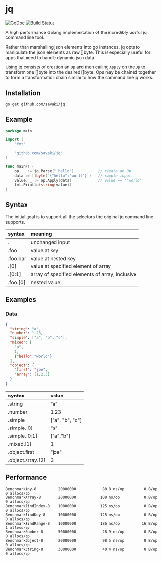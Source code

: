 # jq

[![GoDoc](https://godoc.org/github.com/savaki/jq?status.svg)](https://godoc.org/github.com/savaki/jq)
[![Build Status](https://snap-ci.com/savaki/jq/branch/master/build_image)](https://snap-ci.com/savaki/jq/branch/master)

A high performance Golang implementation of the incredibly useful jq command line tool.

Rather than marshalling json elements into go instances, jq opts to manipulate the json elements as raw []byte.  This
is especially useful for apps that need to handle dynamic json data.

Using jq consists of creation an ```Op``` and then calling ```Apply``` on the ```Op``` to transform one []byte into the 
desired []byte.  Ops may be chained together to form a transformation chain similar to how the command line jq works.   

## Installation

```
go get github.com/savaki/jq
```

## Example

```go
package main

import (
	"fmt"

	"github.com/savaki/jq"
)

func main() {
	op, _ := jq.Parse(".hello")           // create an Op
	data := []byte(`{"hello":"world"}`)   // sample input
	value, _ := op.Apply(data)            // value == '"world"'
	fmt.Println(string(value))
}
```

## Syntax

The initial goal is to support all the selectors the original jq command line supports.

| syntax | meaning|
| :--- | :--- |
| . |  unchanged input |
| .foo |  value at key |
| .foo.bar |  value at nested key |
| .[0] | value at specified element of array | 
| .[0:1] | array of specified elements of array, inclusive |
| .foo.[0] | nested value |

## Examples

### Data
```json
{
  "string": "a",
  "number": 1.23,
  "simple": ["a", "b", "c"],
  "mixed": [
    "a",
    1,
    {"hello":"world"}
  ],
  "object": {
    "first": "joe",
    "array": [1,2,3]
  }
}
```

| syntax | value |
| :--- | :--- |
| .string | "a" |
| .number| 1.23 |
| .simple | ["a", "b", "c"] |
| .simple.[0] | "a" |
| .simple.[0:1] | ["a","b"] |
| .mixed.[1] | 1
| .object.first | "joe" |
| .object.array.[2] | 3 |

## Performance

```
BenchmarkAny-8         	20000000	        80.8 ns/op	       0 B/op	       0 allocs/op
BenchmarkArray-8       	20000000	       108 ns/op	       0 B/op	       0 allocs/op
BenchmarkFindIndex-8   	10000000	       125 ns/op	       0 B/op	       0 allocs/op
BenchmarkFindKey-8     	10000000	       125 ns/op	       0 B/op	       0 allocs/op
BenchmarkFindRange-8   	10000000	       186 ns/op	      16 B/op	       1 allocs/op
BenchmarkNumber-8      	50000000	        28.9 ns/op	       0 B/op	       0 allocs/op
BenchmarkObject-8      	20000000	        98.5 ns/op	       0 B/op	       0 allocs/op
BenchmarkString-8      	30000000	        40.4 ns/op	       0 B/op	       0 allocs/op
```

